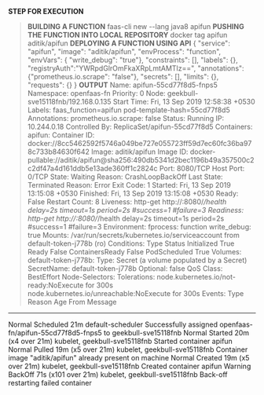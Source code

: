 **STEP FOR EXECUTION**
>**BUILDING A FUNCTION**
faas-cli new --lang java8 apifun
**PUSHING THE FUNCTION INTO LOCAL REPOSITORY**
docker tag apifun aditik/apifun
**DEPLOYING A FUNCTION USING API**
{
  "service": "apifun",
  "image": "aditik/apifun",
  "envProcess": "function",
  "envVars": { "write_debug": "true"},
  "constraints": [],
  "labels": {},
  "registryAuth":"YWRpdGlrOmFkaXRpLmtAMTIz==",
  "annotations": {"prometheus.io.scrape": "false"},
  "secrets": [],
  "limits": {},
  "requests": {}
}
**OUTPUT**
Name:           apifun-55cd77f8d5-fnps5
Namespace:      openfaas-fn
Priority:       0
Node:           geekbull-sve15118fnb/192.168.0.135
Start Time:     Fri, 13 Sep 2019 12:58:38 +0530
Labels:         faas_function=apifun
                pod-template-hash=55cd77f8d5
Annotations:    prometheus.io.scrape: false
Status:         Running
IP:             10.244.0.18
Controlled By:  ReplicaSet/apifun-55cd77f8d5
Containers:
  apifun:
    Container ID:   docker://8cc5462592f5746a049be727e055723ff59d7ec60fc36ba978c733b84630f642
    Image:          aditik/apifun
    Image ID:       docker-pullable://aditik/apifun@sha256:490db5341d2bec1196b49a357500c2c2df47a4d161ddb5e13ade360ff1c2824c
    Port:           8080/TCP
    Host Port:      0/TCP
    State:          Waiting
      Reason:       CrashLoopBackOff
    Last State:     Terminated
      Reason:       Error
      Exit Code:    1
      Started:      Fri, 13 Sep 2019 13:15:08 +0530
      Finished:     Fri, 13 Sep 2019 13:15:08 +0530
    Ready:          False
    Restart Count:  8
    Liveness:       http-get http://:8080/_/health delay=2s timeout=1s period=2s #success=1 #failure=3
    Readiness:      http-get http://:8080/_/health delay=2s timeout=1s period=2s #success=1 #failure=3
    Environment:
      fprocess:     function
      write_debug:  true
    Mounts:
      /var/run/secrets/kubernetes.io/serviceaccount from default-token-j778b (ro)
Conditions:
  Type              Status
  Initialized       True 
  Ready             False 
  ContainersReady   False 
  PodScheduled      True 
Volumes:
  default-token-j778b:
    Type:        Secret (a volume populated by a Secret)
    SecretName:  default-token-j778b
    Optional:    false
QoS Class:       BestEffort
Node-Selectors:  <none>
Tolerations:     node.kubernetes.io/not-ready:NoExecute for 300s
                 node.kubernetes.io/unreachable:NoExecute for 300s
Events:
  Type     Reason     Age                  From                           Message
  ----     ------     ----                 ----                           -------
  Normal   Scheduled  21m                  default-scheduler              Successfully assigned openfaas-fn/apifun-55cd77f8d5-fnps5 to geekbull-sve15118fnb
  Normal   Started    20m (x4 over 21m)    kubelet, geekbull-sve15118fnb  Started container apifun
  Normal   Pulled     19m (x5 over 21m)    kubelet, geekbull-sve15118fnb  Container image "aditik/apifun" already present on machine
  Normal   Created    19m (x5 over 21m)    kubelet, geekbull-sve15118fnb  Created container apifun
  Warning  BackOff    71s (x101 over 21m)  kubelet, geekbull-sve15118fnb  Back-off restarting failed container



